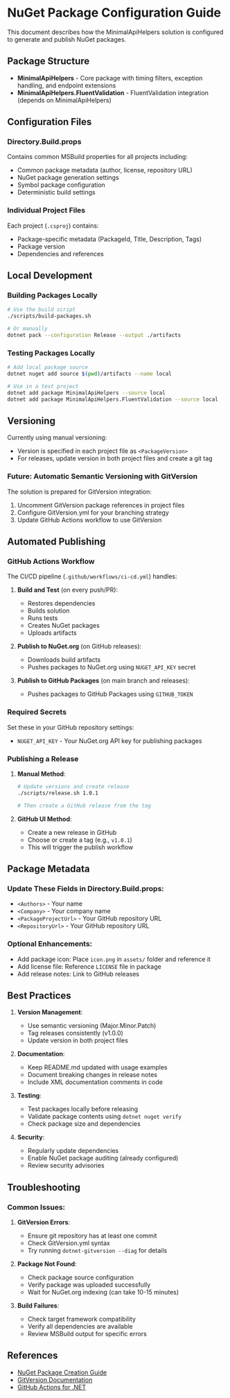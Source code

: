 # NuGet Package Configuration Guide

This document describes how the MinimalApiHelpers solution is configured to generate and publish NuGet packages.

## Package Structure

- **MinimalApiHelpers** - Core package with timing filters, exception handling, and endpoint extensions
- **MinimalApiHelpers.FluentValidation** - FluentValidation integration (depends on MinimalApiHelpers)

## Configuration Files

### Directory.Build.props
Contains common MSBuild properties for all projects including:
- Common package metadata (author, license, repository URL)
- NuGet package generation settings
- Symbol package configuration
- Deterministic build settings

### Individual Project Files
Each project (`.csproj`) contains:
- Package-specific metadata (PackageId, Title, Description, Tags)
- Package version
- Dependencies and references

## Local Development

### Building Packages Locally
```bash
# Use the build script
./scripts/build-packages.sh

# Or manually
dotnet pack --configuration Release --output ./artifacts
```

### Testing Packages Locally
```bash
# Add local package source
dotnet nuget add source $(pwd)/artifacts --name local

# Use in a test project
dotnet add package MinimalApiHelpers --source local
dotnet add package MinimalApiHelpers.FluentValidation --source local
```

## Versioning

Currently using manual versioning:
- Version is specified in each project file as `<PackageVersion>`
- For releases, update version in both project files and create a git tag

### Future: Automatic Semantic Versioning with GitVersion

The solution is prepared for GitVersion integration:
1. Uncomment GitVersion package references in project files
2. Configure GitVersion.yml for your branching strategy
3. Update GitHub Actions workflow to use GitVersion

## Automated Publishing

### GitHub Actions Workflow
The CI/CD pipeline (`.github/workflows/ci-cd.yml`) handles:

1. **Build and Test** (on every push/PR):
   - Restores dependencies
   - Builds solution
   - Runs tests
   - Creates NuGet packages
   - Uploads artifacts

2. **Publish to NuGet.org** (on GitHub releases):
   - Downloads build artifacts
   - Pushes packages to NuGet.org using `NUGET_API_KEY` secret

3. **Publish to GitHub Packages** (on main branch and releases):
   - Pushes packages to GitHub Packages using `GITHUB_TOKEN`

### Required Secrets

Set these in your GitHub repository settings:

- `NUGET_API_KEY` - Your NuGet.org API key for publishing packages

### Publishing a Release

1. **Manual Method**:
   ```bash
   # Update versions and create release
   ./scripts/release.sh 1.0.1
   
   # Then create a GitHub release from the tag
   ```

2. **GitHub UI Method**:
   - Create a new release in GitHub
   - Choose or create a tag (e.g., `v1.0.1`)
   - This will trigger the publish workflow

## Package Metadata

### Update These Fields in Directory.Build.props:
- `<Authors>` - Your name
- `<Company>` - Your company name
- `<PackageProjectUrl>` - Your GitHub repository URL
- `<RepositoryUrl>` - Your GitHub repository URL

### Optional Enhancements:
- Add package icon: Place `icon.png` in `assets/` folder and reference it
- Add license file: Reference `LICENSE` file in package
- Add release notes: Link to GitHub releases

## Best Practices

1. **Version Management**:
   - Use semantic versioning (Major.Minor.Patch)
   - Tag releases consistently (v1.0.0)
   - Update version in both project files

2. **Documentation**:
   - Keep README.md updated with usage examples
   - Document breaking changes in release notes
   - Include XML documentation comments in code

3. **Testing**:
   - Test packages locally before releasing
   - Validate package contents using `dotnet nuget verify`
   - Check package size and dependencies

4. **Security**:
   - Regularly update dependencies
   - Enable NuGet package auditing (already configured)
   - Review security advisories

## Troubleshooting

### Common Issues:

1. **GitVersion Errors**: 
   - Ensure git repository has at least one commit
   - Check GitVersion.yml syntax
   - Try running `dotnet-gitversion --diag` for details

2. **Package Not Found**:
   - Check package source configuration
   - Verify package was uploaded successfully
   - Wait for NuGet.org indexing (can take 10-15 minutes)

3. **Build Failures**:
   - Check target framework compatibility
   - Verify all dependencies are available
   - Review MSBuild output for specific errors

## References

- [NuGet Package Creation Guide](https://docs.microsoft.com/en-us/nuget/create-packages/creating-a-package-msbuild)
- [GitVersion Documentation](https://gitversion.net/)
- [GitHub Actions for .NET](https://docs.github.com/en/actions/automating-builds-and-tests/building-and-testing-net)
